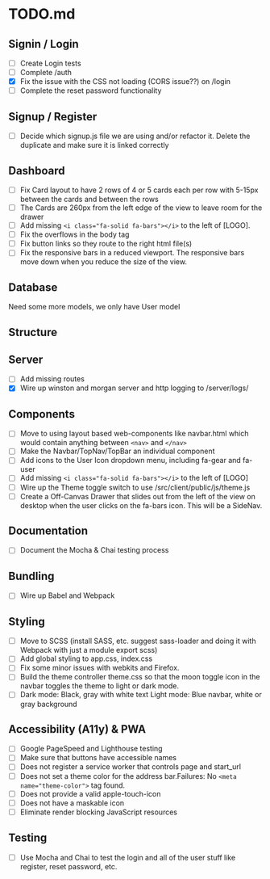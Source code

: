 # TODO.md

## Signin / Login

- [ ] Create Login tests
- [ ] Complete /auth
- [x] Fix the issue with the CSS not loading (CORS issue??) on /login
- [ ] Complete the reset password functionality

## Signup / Register

- [ ] Decide which signup.js file we are using and/or refactor it. Delete the duplicate and make sure it is linked correctly

## Dashboard

- [ ] Fix Card layout to have 2 rows of 4 or 5 cards each per row with 5-15px between the cards and between the rows
- [ ] The Cards are 260px from the left edge of the view to leave room for the drawer
- [ ] Add missing `<i class="fa-solid fa-bars"></i>` to the left of [LOGO].
- [ ] Fix the overflows in the body tag
- [ ] Fix button links so they route to the right html file(s)
- [ ] Fix the responsive bars in a reduced viewport.  The responsive bars move down when you reduce the size of the view.

## Database

Need some more models, we only have User model

## Structure


## Server

- [ ] Add missing routes
- [x] Wire up winston and morgan server and http logging to /server/logs/

## Components

- [ ] Move to using layout based web-components like navbar.html which would contain anything between `<nav>` and `</nav>`
- [ ] Make the Navbar/TopNav/TopBar an individual component
- [ ] Add icons to the User Icon dropdown menu, including fa-gear and fa-user
- [ ] Add missing `<i class="fa-solid fa-bars"></i>` to the left of [LOGO]
- [ ] Wire up the Theme toggle switch to use /src/client/public/js/theme.js
- [ ] Create a Off-Canvas Drawer that slides out from the left of the view on desktop when the user clicks on the fa-bars icon.
      This will be a SideNav.

## Documentation

- [ ] Document the Mocha & Chai testing process

## Bundling

- [ ] Wire up Babel and Webpack

## Styling

- [ ] Move to SCSS (install SASS, etc. suggest sass-loader and doing it with Webpack with just a module export scss)
- [ ] Add global styling to app.css, index.css
- [ ] Fix some minor issues with webkits and Firefox.
- [ ] Build the theme controller theme.css so that the moon toggle icon in the navbar toggles the theme to light or dark mode.
- [ ] Dark mode: Black, gray with white text Light mode: Blue navbar, white or gray background

## Accessibility (A11y) & PWA

- [ ] Google PageSpeed and Lighthouse testing
- [ ] Make sure that buttons have accessible names
- [ ] Does not register a service worker that controls page and start_url
- [ ] Does not set a theme color for the address bar.Failures: No `<meta name="theme-color">` tag found.
- [ ] Does not provide a valid apple-touch-icon
- [ ] Does not have a maskable icon
- [ ] Eliminate render blocking JavaScript resources

## Testing

- [ ] Use Mocha and Chai to test the login and all of the user stuff like register, reset password, etc. 
